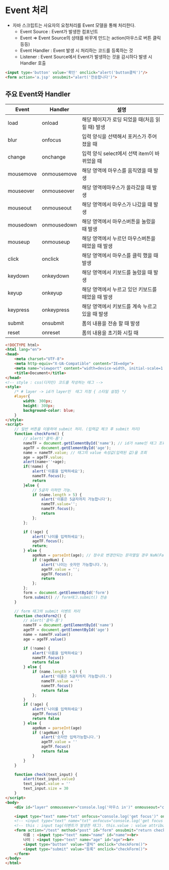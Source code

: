 # Event 처리
- 자바 스크립트는 사요자의 요청처리를 Event 모델을 통해 처리한다.
  - Event Source : Event가 발생한 컴포넌트
  - Event => Event Source의 상태를 바꾸게 만드는 action(마우스로 버튼 클릭 등등)
  - Event Handler : Event 발생 시 처리하는 코드를 등록하는 것
  - Listener : Event Source에서 Event가 발생하는 것을 감시하다 발생 시 Handler 호출
```html
<input type='button' value='확인' onclick="alert('button클릭')"/>
<form action='a.jsp' onsubmit="alert('전송합니다')">
```
## 주요 Event와 Handler
| Event | Handler | 설명 |
| -- | -- | -- |
| load | onload | 해당 페이지가 로딩 되었을 때(처음 읽힐 때) 발생 |
| blur | onfocus | 입력 양식을 선택해서 포커스가 주어졌을 때 |
| change | onchange | 입력 양식 select에서 선택 item이 바뀌었을 때 |
| mousemove | onmousemove | 해당 영역에 마우스를 움직였을 때 발생 |
| mouseover | onmouseover | 해당 영역에마우스가 올라갔을 때 발생 |
| mouseout | onmouseout | 해당 영역에서 마우스가 나갔을 떄 발생 |
| mousedown | onmousedown | 해당 영역에서 마우스버튼을 눌렀을 때 발생 |
| mouseup | onmouseup | 해당 영역에서 누르던 마우스버튼을 떼었을 때 발생 |
| click | onclick | 해당 영역에서 마우스를 클릭 했을 때 발생 |
| keydown | onkeydown | 해당 영역에서 키보드를 눌렀을 때 발생 |
| keyup | onkeyup | 해당 영역에서 누르고 있던 키보드를 떼었을 때 발생 |
| keypress | onkeypress | 해당 영역에서 키보드를 계속 누르고 있을 때 발생 |
| submit | onsubmit | 폼의 내용을 전송 할 때 발생 |
| reset | onreset | 폼의 내용을 초기화 시킬 때 |

```html
<!DOCTYPE html>
<html lang="en">
<head>
    <meta charset="UTF-8">
    <meta http-equiv="X-UA-Compatible" content="IE=edge">
    <meta name="viewport" content="width=device-width, initial-scale=1.0">
    <title>Document</title>
</head>
<!-- style : css(디자인) 코드를 작성하는 태그 -->
<style>
    /* # layer -> id가 layer인  태그 지정 { 스타일 설정} */
    #layer{
        width: 300px;
        height: 300px;
        background-color: blue;
    }
</style>
<script>
    // 일반 버튼을 이용하여 submit 처리. (입력값 체크 후 submit 처리)
    function checkForm() {
        // alert('클릭-폼')
        nameTF = document.getElementById('name'); // id가 name인 태그 조회
        ageTF = document.getElementById('age');
        name = nameTF.value; // 태그의 value 속성값(입력된 값)을 조회
        age = ageTF.value;
        alert(name+''+age);
        if(!name) {
            alert('이름을 입력하세요');
            nameTF.focus();
            return
        }else {
            // 5글자 이하만 가능.
            if (name.length > 5) {
                alert('이름은 5글자까지 가능합니다');
                nameTF.value='';
                nameTF.focus();
                return
            };
        };

        if (!age) {
            alert('나이를 입력하세요');
            ageTF.focus();
            return;
        } else {
            ageNum = parseInt(age); // 정수로 변경안되는 문자열일 경우 NaN(False)가 반환
            if (!ageNum) {
                alert('나이는 숫자만 가능합니다.');
                ageTF.value = '';
                ageTF.focus();
                return
            };
        };
        form = document.getElementById('form')
        form.submit() // form태그.submit() 전송
    }

    // form 태그의 submit 이벤트 처리
    function checkForm2() {
        // alert('클릭-폼')
        nameTF = document.getElementById('name')
        ageTF = document.getElementById('age')
        name = nameTF.value()
        age = ageTF.value()

        if (!name) {
            alert('이름을 입력하세요')
            nameTF.focus()
            return false
        } else {
            if (name.length > 5) {
                alert('이름은 5글자까지 가능합니다.')
                nameTF.value = ''
                nameTF.focus()
                return false
            };
        }
        if (!age) {
            alert('나이를 입력하세요')
            ageTF.focus()
            return false
        } else {
            ageNum = parseInt(age)
            if (!ageNum) {
                alert('숫자만 입력가능합니다.')
                ageTF.value = ''
                ageTF.focus()
                return false
            }
        }
    }

    function check(text_input) {
        alert(text_input.value)
        text_input.value = ''
        text_input.size = 30
    }
</script>
<body>
    <div id="layer" onmouseover="console.log('마우스 in')" onmouseout="console.log('마우스 out')" onclick="alert('클릭')"></div>

    <input type="text" name="txt" onfocus="console.log('get focus')" onblur="check(this)">
    <!-- <input type="text" name="txt" onfocus="console.log('get focus')" onblur="alert(this.value);this.value='';"> -->
    <!-- this : input tag(이벤트가 발생한 태그). this.value : value attribute of input tag -->
    <form action="/test" method="post" id="form" onsubmit="return checkForm2()">
        이름 : <input type="text" name="name" id="name"><br>
        나이 : <input type="text" name="age" id="age"><br>
        <input type="button" value="클릭" onclick="checkForm()">
        <input type="submit" value="등록" onclick="checkForm()">
    </form>
</body>
</html>
```

